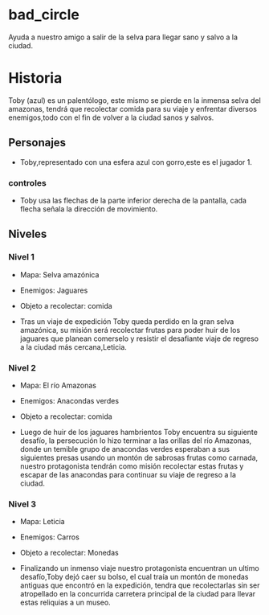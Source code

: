 # bad_circle
Ayuda a nuestro amigo a salir de la selva para llegar sano y salvo a la ciudad.

# Historia
Toby (azul) es un palentólogo, este mismo se pierde en la inmensa selva del amazonas, tendrá que recolectar comida para su viaje y enfrentar diversos enemigos,todo con el fin de volver a la ciudad sanos y salvos.

## Personajes
- Toby,representado con una esfera azul con gorro,este es el jugador 1.
### controles
- Toby usa las flechas de la parte inferior derecha de la pantalla, cada flecha señala la dirección de movimiento.

## Niveles
### Nivel 1
- Mapa: Selva amazónica
- Enemigos: Jaguares
- Objeto a recolectar: comida

- Tras un viaje de expedición Toby queda perdido en la gran selva amazónica, su misión será recolectar frutas para poder huir de los jaguares que planean comerselo y resistir el desafiante viaje de regreso a la ciudad más cercana,Leticia.


### Nivel 2
- Mapa: El río Amazonas
- Enemigos: Anacondas verdes
- Objeto a recolectar: comida 

- Luego de huir de los jaguares hambrientos Toby encuentra su siguiente desafío, la persecución lo hizo terminar a las orillas del río Amazonas, donde un temible grupo de anacondas verdes esperaban a sus siguientes presas usando un montón de sabrosas frutas como carnada, nuestro protagonista tendrán como misión recolectar estas frutas y escapar de las anacondas para continuar su viaje de regreso a la ciudad.

### Nivel 3
- Mapa: Leticia
- Enemigos: Carros
- Objeto a recolectar: Monedas

- Finalizando un inmenso viaje nuestro protagonista encuentran un ultimo desafío,Toby dejó caer su bolso, el cual traía un montón de monedas antiguas que encontró en la expedición, tendra que recolectarlas sin ser atropellado en la concurrida carretera principal de la ciudad para llevar estas reliquias a un museo.
